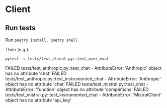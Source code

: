 # Client

## Run tests

Run `poetry install; poetry shell`

Then (e.g.):

`pytest -s tests/test_client.py::test_user_eval`

FAILED tests/test_anthropic.py::test_chat - AttributeError: 'Anthropic' object has no attribute 'chat'
FAILED tests/test_anthropic.py::test_instrumented_chat - AttributeError: 'Anthropic' object has no attribute 'chat'
FAILED tests/test_mistral.py::test_chat - AttributeError: 'function' object has no attribute 'completions'
FAILED tests/test_mistral.py::test_instrumented_chat - AttributeError: 'MistralClient' object has no attribute 'api_key'